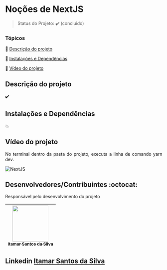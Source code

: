 <h1>Noções de NextJS</h1> 

<p align="center">
  
</p>

> Status do Projeto: :heavy_check_mark: (concluido)
### Tópicos 

:small_blue_diamond: [Descrição do projeto](#descrição-do-projeto)

:small_blue_diamond: [Instalações e Dependências](#instalações-e-dependências)

:small_blue_diamond: [Vídeo do projeto](#vídeo-do-projeto)

## Descrição do projeto 

<p align="justify">

</p>

:heavy_check_mark:

## Instalações e Dependências

:boom: 

## Vídeo do projeto

<p align="justify">
No terminal dentro da pasta do projeto, executa a linha de comando yarn dev.<br>
</p>

![NextJS](https://user-images.githubusercontent.com/54650669/110411061-a9e14900-8068-11eb-88c8-f89033207dc9.gif)


## Desenvolvedores/Contribuintes :octocat:

Responsável pelo desenvolvimento do projeto

| [<img src="https://avatars0.githubusercontent.com/u/54650669?s=460&u=256c0c28b9d5560d21d734ceedb09439a7521cc2&v=4" width=115><br><sub>Itamar Santos da Silva</sub>](https://github.com/itamar1986) |
| :---: |

## Linkedin <a href="https://www.linkedin.com/in/itamar-santos-da-silva-463b0a176" target="_blank"> Itamar Santos da Silva</a>
